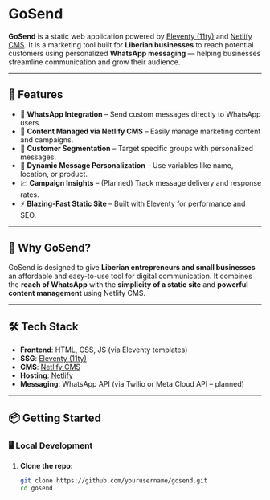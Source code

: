 # GoSend 

**GoSend** is a static web application powered by [Eleventy (11ty)](https://www.11ty.dev/) and [Netlify CMS](https://www.netlifycms.org/). It is a marketing tool built for **Liberian businesses** to reach potential customers using personalized **WhatsApp messaging** — helping businesses streamline communication and grow their audience.

---

## 🌟 Features

- 🔗 **WhatsApp Integration** – Send custom messages directly to WhatsApp users.
- 📝 **Content Managed via Netlify CMS** – Easily manage marketing content and campaigns.
- 🧠 **Customer Segmentation** – Target specific groups with personalized messages.
- 💬 **Dynamic Message Personalization** – Use variables like name, location, or product.
- 📈 **Campaign Insights** – (Planned) Track message delivery and response rates.
- ⚡ **Blazing-Fast Static Site** – Built with Eleventy for performance and SEO.

---

## 🚀 Why GoSend?

GoSend is designed to give **Liberian entrepreneurs and small businesses** an affordable and easy-to-use tool for digital communication. It combines the **reach of WhatsApp** with the **simplicity of a static site** and **powerful content management** using Netlify CMS.

---

## 🛠 Tech Stack

- **Frontend**: HTML, CSS, JS (via Eleventy templates)
- **SSG**: [Eleventy (11ty)](https://11ty.dev)
- **CMS**: [Netlify CMS](https://www.netlifycms.org/)
- **Hosting**: [Netlify](https://netlify.com)
- **Messaging**: WhatsApp API (via Twilio or Meta Cloud API – planned)

---

## 📦 Getting Started

### 🖥 Local Development

1. **Clone the repo:**
   ```bash
   git clone https://github.com/yourusername/gosend.git
   cd gosend
